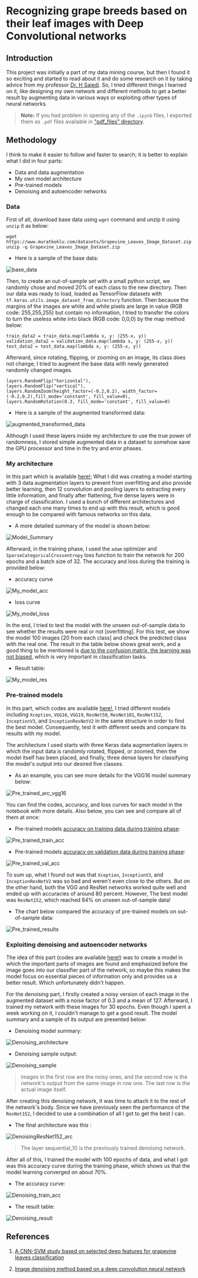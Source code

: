 # Recognizing grape breeds based on their leaf images with Deep Convolutional networks

## Introduction
This project was initially a part of my data mining course, but then I found it so exciting and started to read about it and do some research on it by taking advice from my professor [Dr. H Sajedi](https://scholar.google.com/citations?user=YHjV73oAAAAJ&hl=en). So, I tried different things I learned on it, like designing my own network and different methods to get a better result by augmenting data in various ways or exploiting other types of neural networks.

> **Note:** If you had problem in opening any of the ```.ipynb``` files, I exported them as ```.pdf``` files available in ["pdf_files" directory](https://github.com/arabporr/Grapevine_Leaves_Classification_CNN/tree/main/pdf_files).

## Methodology
I think to make it easier to follow and faster to search; it is better to explain what I did in four parts:
- Data and data augmentation
- My own model architecture
- Pre-trained models
- Denoising and autoencoder networks

### Data
First of all, download base data using ```wget``` command and unzip it using ```unzip``` it as below:
```
wget https://www.muratkoklu.com/datasets/Grapevine_Leaves_Image_Dataset.zip
unzip -q Grapevine_Leaves_Image_Dataset.zip 
```
- Here is a sample of the base data:

![base_data](https://github.com/arabporr/Grapevine_Leaves_Classification_CNN/blob/19f152ac4e8d782e7c1ade6fec6bcb3ce843a540/readme_images/base_data.png)

Then, to create an out-of-sample set with a small python script, we randomly chose and moved 20\% of each class to the new directory. Then our data was ready to load, loaded as TensorFlow datasets with ``` tf.keras.utils.image_dataset_from_directory ``` function.
Then because the margins of the images are white and white pixels are large in value (RGB code: 255,255,255) but contain no information, I tried to transfer the colors to turn the useless white into black (RGB code: 0,0,0) by the map method below:
```
train_data2 = train_data.map(lambda x, y: (255-x, y))
validation_data2 = validation_data.map(lambda x, y: (255-x, y))
test_data2 = test_data.map(lambda x, y: (255-x, y))
```

Afterward, since rotating, flipping, or zooming on an image, its class does not change; I tried to augment the base data with newly generated randomly changed images. 
```
layers.RandomFlip("horizontal"),
layers.RandomFlip("vertical"),
layers.RandomZoom(height_factor=(-0.2,0.2), width_factor=(-0.2,0.2),fill_mode='constant', fill_value=0),
layers.RandomRotation(0.3, fill_mode='constant', fill_value=0)
```
- Here is a sample of the augmented transformed data:

![augmented_transformed_data](https://github.com/arabporr/Grapevine_Leaves_Classification_CNN/blob/cd56a8cc8f3b62388f2f54701bfe37d810a01495/readme_images/transformed_data.png)

Although I used these layers inside my architecture to use the true power of randomness, I stored simple augmented data in a dataset to somehow save the GPU processor and time in the try and error phases.

### My architecture
In this part which is available [here!](https://github.com/arabporr/Grapevine_Leaves_Classification_CNN/blob/f16cf69a86498c3d848cabb5ef6b38390a61f354/My_Own_Model.ipynb); What I did was creating a model starting with 3 data augmentation layers to prevent from overfitting and also provide better learning, then 12 convolution and pooling layers to extracting every little information, and finally after flattening, five dense layers were in charge of classification. I used a bunch of different architectures and changed each one many times to end up with this result, which is good enough to be compared with famous networks on this data. 

- A more detailed summary of the model is shown below:

![Model_Summary](https://github.com/arabporr/Grapevine_Leaves_Classification_CNN/blob/f16cf69a86498c3d848cabb5ef6b38390a61f354/readme_images/My_architecture.png)

Afterward, in the training phase, I used the ```adam``` optimizer and ```SparseCategoricalCrossentropy``` loss function to train the network for 200 epochs and a batch size of 32. The accuracy and loss during the training is provided below:
- accuracy curve

![My_model_acc](https://github.com/arabporr/Grapevine_Leaves_Classification_CNN/blob/2162b4dc8e896047749c0abaf9db3ee6e2273ecc/readme_images/My_model_train_acc.png)

- loss curve

![My_model_loss](https://github.com/arabporr/Grapevine_Leaves_Classification_CNN/blob/2162b4dc8e896047749c0abaf9db3ee6e2273ecc/readme_images/My_model_train_loss.png)

In the end, I tried to test the model with the unseen out-of-sample data to see whether the results were real or not [overfitting]. For this test, we show the model 100 images [20 from each class] and check the predicted class with the real one. The result in the table below shows great work, and a good thing to be mentioned is <ins>due to the confusion matrix, the learning was not biased</ins>, which is very important in classification tasks.
- Result table:

![My_model_res](https://github.com/arabporr/Grapevine_Leaves_Classification_CNN/blob/f91bedcb29a8801fbc670513dabc1420ffacdef7/readme_images/My_model_result.png) 

### Pre-trained models
In this part, which codes are available [here!](https://github.com/arabporr/Grapevine_Leaves_Classification_CNN/blob/4474829f94c6067b1f785c3e352862b33e7ab7ff/Pre-Trained_Models.ipynb), I tried different models including ```Xception```, ```VGG16```, ```VGG19```, ```ResNet50```, ```ResNet101```, ```ResNet152```, ```InceptionV3```, and ```InceptionResNetV2``` in the same structure in order to find the best model. Consequently, test it with different seeds and compare its results with my model.

The architecture I used starts with three Keras data augmentation layers in which the input data is randomly rotated, flipped, or zoomed, then the model itself has been placed, and finally, three dense layers for classifying the model's output into our desired five classes.

- As an example, you can see more details for the VGG16 model summary below:

![Pre_trained_arc_vgg16](https://github.com/arabporr/Grapevine_Leaves_Classification_CNN/blob/caf031eb519eb3d06b71e112b90bc7337dff9cac/readme_images/Pre_trained_VGG16_arc.PNG) 

You can find the codes, accuracy, and loss curves for each model in the notebook with more details. Also below, you can see and compare all of them at once:

- Pre-trained models <ins>accuracy on training data during training phase</ins>:

![Pre_trained_train_acc](https://github.com/arabporr/Grapevine_Leaves_Classification_CNN/blob/d2ff8940ee9fc386b239ca71bcb8cba21b2cfd13/readme_images/Pre_trained_train_acc.png)


- Pre-trained models <ins>accuracy on validation data during training phase</ins>:

![Pre_trained_val_acc](https://github.com/arabporr/Grapevine_Leaves_Classification_CNN/blob/d2ff8940ee9fc386b239ca71bcb8cba21b2cfd13/readme_images/Pre_trained_val_acc.png)

To sum up, what I found out was that ```Xception```, ```InceptionV3```, and ```InceptionResNetV2``` was so bad and weren't even close to the others. But on the other hand, both the VGG and ResNet networks worked quite well and ended up with accuracies of around 80 percent. However, The best model was ```ResNet152```, which reached 84\% on unseen out-of-sample data!

- The chart below compared the accuracy of pre-trained models on out-of-sample data:

![Pre_trained_results](https://github.com/arabporr/Grapevine_Leaves_Classification_CNN/blob/42c7c7172d2dff170d050420e0eb2eaabc690e8c/readme_images/Pre_trained_resualts.png)

### Exploiting denoising and autoencoder networks
The idea of this part (codes are available [here!](https://github.com/arabporr/Grapevine_Leaves_Classification_CNN/blob/cd3122c2b9531cd72b5eefdc7f9d0946800543ac/Denoising_And_Encoding_Networks.ipynb)) was to create a model in which the important parts of images are found and emphasized before the image goes into our classifier part of the network, so maybe this makes the model focus on essential pieces of information only and provides us a better result. Which unfortunately didn't happen.

For the denoising part, I firstly created a noisy version of each image in the augmented dataset with a noise factor of 0.3 and a mean of 127. Afterward, I trained my network with these images for 30 epochs. Even though I spent a week working on it, I couldn't manage to get a good result. The model summary and a sample of its output are presented below:

- Denoising model summary:

![Denoising_architecture](https://github.com/arabporr/Grapevine_Leaves_Classification_CNN/blob/80269548473e115e3be2744efd1c1b888202f706/readme_images/Denoising_arc.png)


- Denoising sample output: 

![Denoising_sample](https://github.com/arabporr/Grapevine_Leaves_Classification_CNN/blob/80269548473e115e3be2744efd1c1b888202f706/readme_images/Denoising_sample.png)

> images in the first row are the noisy ones, and the second row is the network's output from the same image in row one. The last row is the actual image itself.


After creating this denoising network, it was time to attach it to the rest of the network's body. Since we have previously seen the performance of the ```ResNet152```, I decided to use a combination of all I got to get the best I can. 
- The final architecture was this : 

![DenoisingResNet152_arc](https://github.com/arabporr/Grapevine_Leaves_Classification_CNN/blob/80269548473e115e3be2744efd1c1b888202f706/readme_images/DenoisingResNet152_arc.png)

> The layer sequential_10 is the previously trained denoising network.

After all of this, I trained the model with 100 epochs of data, and what I got was this accuracy curve during the training phase, which shows us that the model learning converged on about 70\%.

- The accuracy curve:

![Denoising_train_acc](https://github.com/arabporr/Grapevine_Leaves_Classification_CNN/blob/80269548473e115e3be2744efd1c1b888202f706/readme_images/Denoising_train_acc.png)


- The result table:

![Denoising_result](https://github.com/arabporr/Grapevine_Leaves_Classification_CNN/blob/80269548473e115e3be2744efd1c1b888202f706/readme_images/Denoising_result.png)


 
## References
1. [A CNN-SVM study based on selected deep features for grapevine leaves classification](https://www.sciencedirect.com/science/article/abs/pii/S0263224121013142?via%3Dihub)

2. [Image denoising method based on a deep convolution neural network](https://ietresearch.onlinelibrary.wiley.com/doi/full/10.1049/iet-ipr.2017.0389)


